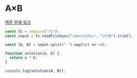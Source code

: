# A×B

[백준 문제 링크](https://www.acmicpc.net/problem/10998)

```javascript
const fs = require("fs");
const input = fs.readFileSync("/dev/stdin", "utf8").trim();

const [A, B] = input.split(" ").map((c) => +c);

function solution(a, b) {
  return a * b;
}

console.log(solution(A, B));
```
